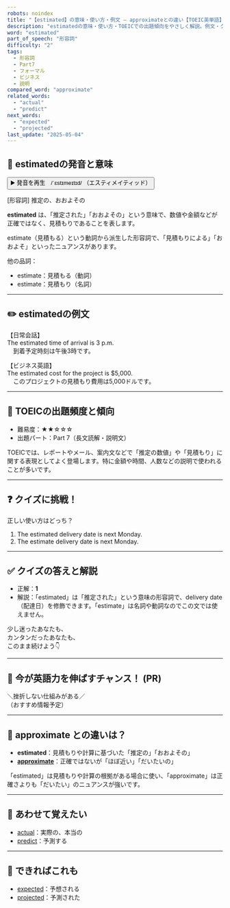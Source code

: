 ```yaml
---
robots: noindex
title: "【estimated】の意味・使い方・例文 ― approximateとの違い【TOEIC英単語】"
description: "estimatedの意味・使い方・TOEICでの出題傾向をやさしく解説。例文・クイズ付きでapproximateとの違いもわかりやすく学べます。"
word: "estimated"
part_of_speech: "形容詞"
difficulty: "2"
tags:
  - 形容詞
  - Part7
  - フォーマル
  - ビジネス
  - 説明
compared_word: "approximate"
related_words:
  - "actual"
  - "predict"
next_words:
  - "expected"
  - "projected"
last_update: "2025-05-04"
---
```


## 🔰 estimatedの発音と意味

<button class="play-audio" onclick="playTTS('estimated')">
  <span class="play-audio-main">
    ▶️ 発音を再生　/ˈɛstɪmeɪtɪd/
  </span>
  <span class="play-audio-sub">
    （エスティメイティッド）
  </span>
</button>

[形容詞] 推定の、おおよその

**estimated** は、「推定された」「おおよその」という意味で、数値や金額などが正確ではなく、見積もりであることを表します。

estimate（見積もる）という動詞から派生した形容詞で、「見積もりによる」「おおよそ」といったニュアンスがあります。

他の品詞：  
- estimate：見積もる（動詞）
- estimate：見積もり（名詞）

---

## ✏️ estimatedの例文

【日常会話】  
The estimated time of arrival is 3 p.m.  
　到着予定時刻は午後3時です。

【ビジネス英語】  
The estimated cost for the project is $5,000.  
　このプロジェクトの見積もり費用は5,000ドルです。

---

## 🎯 TOEICの出題頻度と傾向

- 難易度：★★☆☆☆
- 出題パート：Part 7（長文読解・説明文）

TOEICでは、レポートやメール、案内文などで「推定の数値」や「見積もり」に関する表現としてよく登場します。特に金額や時間、人数などの説明で使われることが多いです。

---

## ❓ クイズに挑戦！

正しい使い方はどっち？

1. The estimated delivery date is next Monday.  
2. The estimate delivery date is next Monday.

---

## ✅ クイズの答えと解説

- 正解：**1**
- 解説：「estimated」は「推定された」という意味の形容詞で、delivery date（配達日）を修飾できます。「estimate」は名詞や動詞なのでこの文では使えません。

少し迷ったあなたも、  
カンタンだったあなたも、  
このまま続けよう👇️

---

## 🚀 今が英語力を伸ばすチャンス！ (PR)

<div class="info-center">
＼挫折しない仕組みがある／<br>  
（おすすめ情報予定）
</div>

---

## 🤔  approximate との違いは？

- **estimated**：見積もりや計算に基づいた「推定の」「おおよその」
- **[approximate](/word/approximate/)**：正確ではないが「ほぼ近い」「だいたいの」

「estimated」は見積もりや計算の根拠がある場合に使い、「approximate」は正確さよりも「だいたい」のニュアンスが強いです。

---

## 🧩 あわせて覚えたい

- [actual](/word/actual/)：実際の、本当の
- [predict](/word/predict/)：予測する

---

## 📖 できればこれも

- [expected](/word/expected/)：予想される
- [projected](/word/projected/)：予測された

<!-- cvid: aid00_bid35 -->
